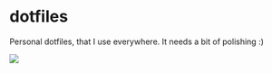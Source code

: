 # dotfiles
Personal dotfiles, that I use everywhere. It needs a bit of polishing :)

![](https://raw.githubusercontent.com/aktsbot/dotfiles/master/previews/clean.png)
